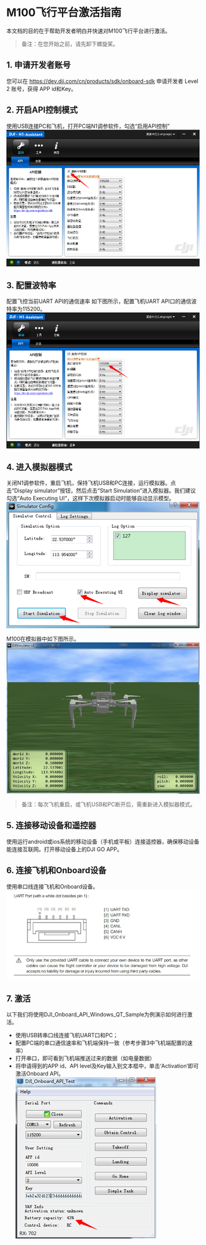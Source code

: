 # M100飞行平台激活指南
本文档的目的在于帮助开发者明白并快速对M100飞行平台进行激活。

>备注：在您开始之前，请先卸下螺旋桨。

## 1. 申请开发者账号
您可以在 https://dev.dji.com/cn/products/sdk/onboard-sdk 申请开发者 Level 2 账号，获得 APP id和Key。
## 2. 开启API控制模式
使用USB连接PC和飞机，打开PC端N1调参软件，勾选“启用API控制”
![Enable API Control](Images/N1UI.png)
## 3. 配置波特率
配置飞控当前UART API的通信速率
如下图所示，配置飞机UART API口的通信波特率为115200。
![Configure the Baud](Images/baudrate.png)
## 4. 进入模拟器模式
关闭N1调参软件，重启飞机，保持飞机USB和PC连接，运行模拟器。点击“Display simulator”按钮，然后点击“Start Simulation”进入模拟器。我们建议勾选“Auto Executing UI”，这样下次模拟器启动时能够自动显示模型。
![simulatorUI1](Images/simulatorUI1.png)

M100在模拟器中如下图所示。
![simulatorUI2](Images/simulatorUI2.png)

>备注：每次飞机重启，或飞机USB和PC断开后，需重新进入模拟器模式。

## 5. 连接移动设备和遥控器
使用运行android或ios系统的移动设备（手机或平板）连接遥控器，确保移动设备能连接互联网。打开移动设备上的DJI GO APP。
## 6. 连接飞机和Onboard设备
使用串口线连接飞机和Onboard设备。
![Connecter](Images/Connecter.jpg)
## 7. 激活
以下我们将使用DJI_Onboard_API_Windows_QT_Sample为例演示如何进行激活。
* 使用USB转串口线连接飞机UART口和PC；
* 配置PC端的串口通信速率和飞机端保持一致（参考步骤3中飞机端配置的速率）
* 打开串口，即可看到飞机端推送过来的数据（如电量数据）
* 将申请得到的APP id、API level及Key输入到文本框中，单击‘Activation’即可激活Onboard API。
![QT](Images/QtExample.png)

